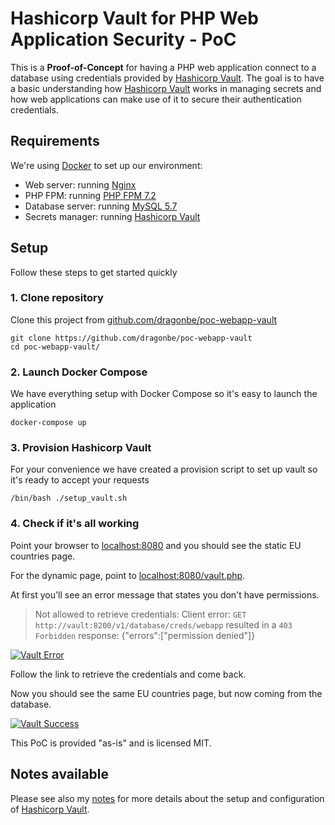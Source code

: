 # Hashicorp Vault for PHP Web Application Security - PoC

This is a **Proof-of-Concept** for having a PHP web application connect to a database using credentials provided by [Hashicorp Vault]. The goal is to have a basic understanding how [Hashicorp Vault] works in managing secrets and how web applications can make use of it to secure their authentication credentials.

## Requirements

We're using [Docker] to set up our environment:

- Web server: running [Nginx](https://www.nginx.com/)
- PHP FPM: running [PHP FPM 7.2](https://secure.php.net/fpm)
- Database server: running [MySQL 5.7](https://www.mysql.com)
- Secrets manager: running [Hashicorp Vault]

## Setup

Follow these steps to get started quickly

### 1. Clone repository

Clone this project from [github.com/dragonbe/poc-webapp-vault](https://github.com/dragonbe/poc-webapp-vault)

```
git clone https://github.com/dragonbe/poc-webapp-vault
cd poc-webapp-vault/
```

### 2. Launch Docker Compose

We have everything setup with Docker Compose so it's easy to launch the application

```
docker-compose up
```

### 3. Provision Hashicorp Vault

For your convenience we have created a provision script to set up vault so it's ready to accept your requests

```
/bin/bash ./setup_vault.sh
```

### 4. Check if it's all working

Point your browser to [localhost:8080](http://localhost:8080/index.php) and you should see the static EU countries page.

For the dynamic page, point to [localhost:8080/vault.php](http://localhost:8080/vault.php).

At first you'll see an error message that states you don't have permissions.

> Not allowed to retrieve credentials: Client error: `GET http://vault:8200/v1/database/creds/webapp` resulted in a `403 Forbidden` response: {"errors":["permission denied"]} 

[![Vault Error](http://cdn.in2it.be/vault/webapp/vault_error.png)](http://cdn.in2it.be/vault/webapp/vault_error.png)

Follow the link to retrieve the credentials and come back.

Now you should see the same EU countries page, but now coming from the database.

[![Vault Success](https://cdn.in2it.be/vault/webapp/vault_success.png)](https://cdn.in2it.be/vault/webapp/vault_success.png)

This PoC is provided "as-is" and is licensed MIT.

## Notes available

Please see also my [notes](docs/notes.md) for more details about the setup and configuration of [Hashicorp Vault].

[Hashicorp Vault]: https://vaultproject.io
[Docker]: https://docker.com
